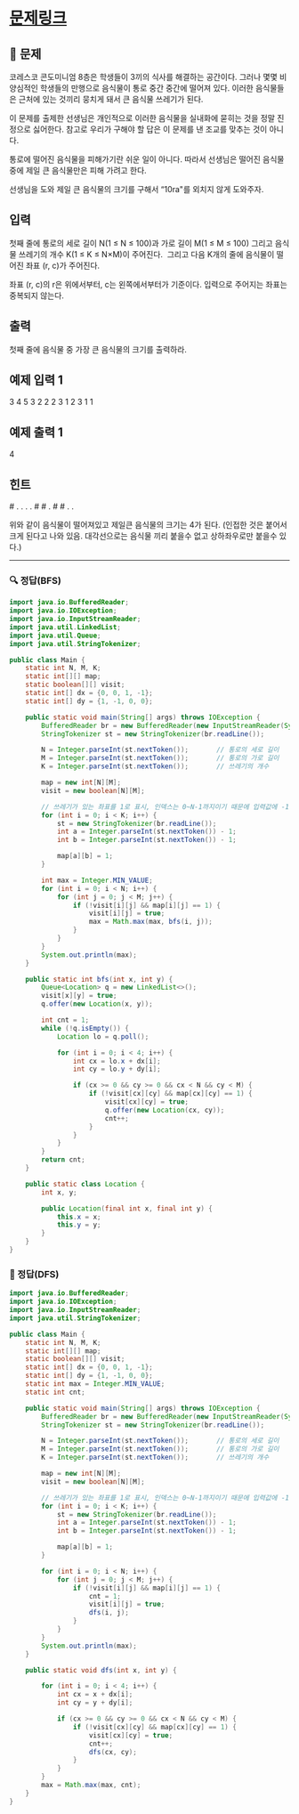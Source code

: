 # [문제링크](https://www.acmicpc.net/problem/1743)

## 📝 문제

코레스코 콘도미니엄 8층은 학생들이 3끼의 식사를 해결하는 공간이다. 그러나 몇몇 비양심적인 학생들의 만행으로 음식물이 통로 중간 중간에 떨어져 있다. 이러한 음식물들은 근처에 있는 것끼리 뭉치게 돼서 큰 음식물 쓰레기가 된다. 

이 문제를 출제한 선생님은 개인적으로 이러한 음식물을 실내화에 묻히는 것을 정말 진정으로 싫어한다. 참고로 우리가 구해야 할 답은 이 문제를 낸 조교를 맞추는 것이 아니다. 

통로에 떨어진 음식물을 피해가기란 쉬운 일이 아니다. 따라서 선생님은 떨어진 음식물 중에 제일 큰 음식물만은 피해 가려고 한다. 

선생님을 도와 제일 큰 음식물의 크기를 구해서 “10ra"를 외치지 않게 도와주자.

## 입력

첫째 줄에 통로의 세로 길이 N(1 ≤ N ≤ 100)과 가로 길이 M(1 ≤ M ≤ 100) 그리고 음식물 쓰레기의 개수 K(1 ≤ K ≤ N×M)이 주어진다.  그리고 다음 K개의 줄에 음식물이 떨어진 좌표 (r, c)가 주어진다.

좌표 (r, c)의 r은 위에서부터, c는 왼쪽에서부터가 기준이다. 입력으로 주어지는 좌표는 중복되지 않는다.

## 출력

첫째 줄에 음식물 중 가장 큰 음식물의 크기를 출력하라.

## 예제 입력 1 

3 4 5
3 2
2 2
3 1
2 3
1 1

## 예제 출력 1

4

## 힌트

\# . . .
\. # # .
\# # . .

위와 같이 음식물이 떨어져있고 제일큰 음식물의 크기는 4가 된다. (인접한 것은 붙어서 크게 된다고 나와 있음. 대각선으로는 음식물 끼리 붙을수 없고 상하좌우로만 붙을수 있다.)

---

### 🔍 정답(BFS)

```java
import java.io.BufferedReader;
import java.io.IOException;
import java.io.InputStreamReader;
import java.util.LinkedList;
import java.util.Queue;
import java.util.StringTokenizer;

public class Main {
    static int N, M, K;
    static int[][] map;
    static boolean[][] visit;
    static int[] dx = {0, 0, 1, -1};
    static int[] dy = {1, -1, 0, 0};

    public static void main(String[] args) throws IOException {
        BufferedReader br = new BufferedReader(new InputStreamReader(System.in));
        StringTokenizer st = new StringTokenizer(br.readLine());

        N = Integer.parseInt(st.nextToken());       // 통로의 세로 길이
        M = Integer.parseInt(st.nextToken());       // 통로의 가로 길이
        K = Integer.parseInt(st.nextToken());       // 쓰레기의 개수

        map = new int[N][M];
        visit = new boolean[N][M];

        // 쓰레기가 있는 좌표를 1로 표시, 인덱스는 0~N-1까지이기 때문에 입력값에 -1을 해줌!
        for (int i = 0; i < K; i++) {
            st = new StringTokenizer(br.readLine());
            int a = Integer.parseInt(st.nextToken()) - 1;
            int b = Integer.parseInt(st.nextToken()) - 1;

            map[a][b] = 1;
        }

        int max = Integer.MIN_VALUE;
        for (int i = 0; i < N; i++) {
            for (int j = 0; j < M; j++) {
                if (!visit[i][j] && map[i][j] == 1) {
                    visit[i][j] = true;
                    max = Math.max(max, bfs(i, j));
                }
            }
        }
        System.out.println(max);
    }

    public static int bfs(int x, int y) {
        Queue<Location> q = new LinkedList<>();
        visit[x][y] = true;
        q.offer(new Location(x, y));

        int cnt = 1;
        while (!q.isEmpty()) {
            Location lo = q.poll();

            for (int i = 0; i < 4; i++) {
                int cx = lo.x + dx[i];
                int cy = lo.y + dy[i];

                if (cx >= 0 && cy >= 0 && cx < N && cy < M) {
                    if (!visit[cx][cy] && map[cx][cy] == 1) {
                        visit[cx][cy] = true;
                        q.offer(new Location(cx, cy));
                        cnt++;
                    }
                }
            }
        }
        return cnt;
    }

    public static class Location {
        int x, y;

        public Location(final int x, final int y) {
            this.x = x;
            this.y = y;
        }
    }
}
```


### 🔎 정답(DFS)

```java
import java.io.BufferedReader;
import java.io.IOException;
import java.io.InputStreamReader;
import java.util.StringTokenizer;

public class Main {
    static int N, M, K;
    static int[][] map;
    static boolean[][] visit;
    static int[] dx = {0, 0, 1, -1};
    static int[] dy = {1, -1, 0, 0};
    static int max = Integer.MIN_VALUE;
    static int cnt;

    public static void main(String[] args) throws IOException {
        BufferedReader br = new BufferedReader(new InputStreamReader(System.in));
        StringTokenizer st = new StringTokenizer(br.readLine());

        N = Integer.parseInt(st.nextToken());       // 통로의 세로 길이
        M = Integer.parseInt(st.nextToken());       // 통로의 가로 길이
        K = Integer.parseInt(st.nextToken());       // 쓰레기의 개수

        map = new int[N][M];
        visit = new boolean[N][M];

        // 쓰레기가 있는 좌표를 1로 표시, 인덱스는 0~N-1까지이기 때문에 입력값에 -1을 해줌!
        for (int i = 0; i < K; i++) {
            st = new StringTokenizer(br.readLine());
            int a = Integer.parseInt(st.nextToken()) - 1;
            int b = Integer.parseInt(st.nextToken()) - 1;

            map[a][b] = 1;
        }

        for (int i = 0; i < N; i++) {
            for (int j = 0; j < M; j++) {
                if (!visit[i][j] && map[i][j] == 1) {
                    cnt = 1;
                    visit[i][j] = true;
                    dfs(i, j);
                }
            }
        }
        System.out.println(max);
    }

    public static void dfs(int x, int y) {

        for (int i = 0; i < 4; i++) {
            int cx = x + dx[i];
            int cy = y + dy[i];

            if (cx >= 0 && cy >= 0 && cx < N && cy < M) {
                if (!visit[cx][cy] && map[cx][cy] == 1) {
                    visit[cx][cy] = true;
                    cnt++;
                    dfs(cx, cy);
                }
            }
        }
        max = Math.max(max, cnt);
    }
}
```